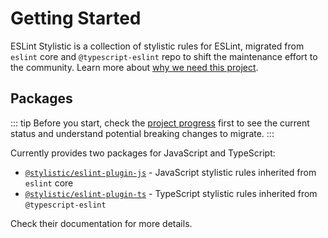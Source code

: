 # Getting Started

ESLint Stylistic is a collection of stylistic rules for ESLint, migrated from `eslint` core and `@typescript-eslint` repo to shift the maintenance effort to the community. Learn more about [why we need this project](/contribute/why).

## Packages

::: tip
Before you start, check the [project progress](/contribute/project-progress) first to see the current status and understand potential breaking changes to migrate.
:::

Currently provides two packages for JavaScript and TypeScript:

- [`@stylistic/eslint-plugin-js`](/packages/js) - JavaScript stylistic rules inherited from `eslint` core
- [`@stylistic/eslint-plugin-ts`](/packages/ts) - TypeScript stylistic rules inherited from `@typescript-eslint`

Check their documentation for more details.
